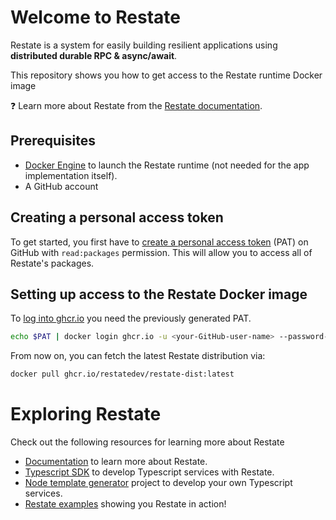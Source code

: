 # Welcome to Restate

Restate is a system for easily building resilient applications using **distributed durable RPC & async/await**.

This repository shows you how to get access to the Restate runtime Docker image

❓ Learn more about Restate from the [Restate documentation](https://docs.restate.dev).

## Prerequisites
- [Docker Engine](https://docs.docker.com/engine/install/) to launch the Restate runtime (not needed for the app implementation itself).
- A GitHub account

## Creating a personal access token
To get started, you first have to [create a personal access token](https://docs.github.com/en/authentication/keeping-your-account-and-data-secure/creating-a-personal-access-token#creating-a-personal-access-token-classic) (PAT) on GitHub with `read:packages` permission.
This will allow you to access all of Restate's packages.

## Setting up access to the Restate Docker image

To [log into ghcr.io](https://docs.github.com/en/packages/working-with-a-github-packages-registry/working-with-the-container-registry#authenticating-with-a-personal-access-token-classic) you need the previously generated PAT.

```bash
echo $PAT | docker login ghcr.io -u <your-GitHub-user-name> --password-stdin
```

From now on, you can fetch the latest Restate distribution via:

```bash
docker pull ghcr.io/restatedev/restate-dist:latest
```

# Exploring Restate

Check out the following resources for learning more about Restate

* [Documentation](https://docs.restate.dev) to learn more about Restate.
* [Typescript SDK](https://github.com/restatedev/sdk-typescript) to develop Typescript services with Restate.
* [Node template generator](https://github.com/restatedev/node-template-generator) project to develop your own Typescript services.
* [Restate examples](https://github.com/restatedev/examples) showing you Restate in action!
